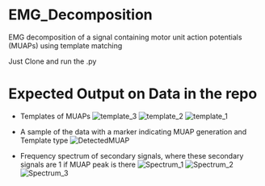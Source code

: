 # EMG_Decomposition
EMG decomposition of a signal containing motor unit action potentials (MUAPs)
using template matching

Just Clone and run the .py

# Expected Output on Data in the repo
  - Templates of MUAPs
     ![template_3](https://github.com/Ahmed-Waseem77/EMG_Decomposition/assets/96356943/8a289678-d099-4489-8171-3c7c9a47cebe)
     ![template_2](https://github.com/Ahmed-Waseem77/EMG_Decomposition/assets/96356943/ce7e93cd-1600-416e-97a1-961beda9ef49)
     ![template_1](https://github.com/Ahmed-Waseem77/EMG_Decomposition/assets/96356943/a059505c-9a66-4599-8df1-7e29f4471350)

  - A sample of the data with a marker indicating MUAP generation and Template type
     ![DetectedMUAP](https://github.com/Ahmed-Waseem77/EMG_Decomposition/assets/96356943/23222e7e-8fc5-42a0-8eb5-4c584e559465)

  - Frequency spectrum of secondary signals, where these secondary signals are 1 if MUAP peak is there
     ![Spectrum_1](https://github.com/Ahmed-Waseem77/EMG_Decomposition/assets/96356943/1b4c0302-2342-43f2-81c7-dbad06390e44)
     ![Spectrum_2](https://github.com/Ahmed-Waseem77/EMG_Decomposition/assets/96356943/cdf9d4fe-7d02-4dca-9a25-80738faa3a71)
     ![Spectrum_3](https://github.com/Ahmed-Waseem77/EMG_Decomposition/assets/96356943/3bcbbd9f-b000-4f7a-bed3-3520828451c7)
